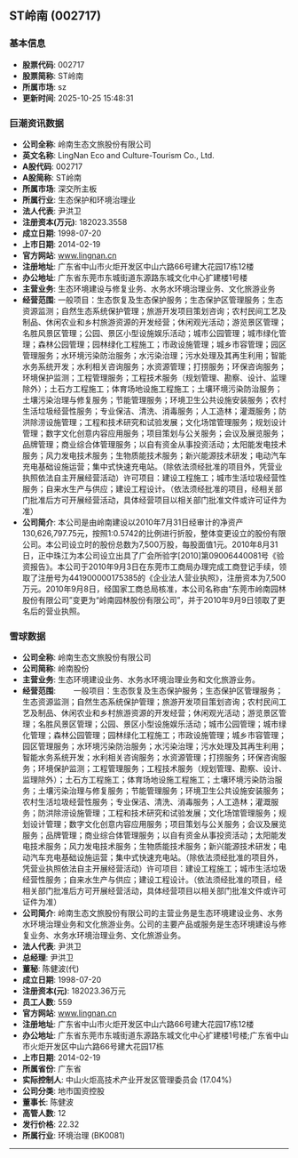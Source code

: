 ## ST岭南 (002717)

### 基本信息

- **股票代码**: 002717
- **股票简称**: ST岭南
- **所属市场**: sz
- **更新时间**: 2025-10-25 15:48:31

### 巨潮资讯数据

- **公司全称**: 岭南生态文旅股份有限公司
- **英文名称**: LingNan Eco and Culture-Tourism Co., Ltd.
- **A股代码**: 002717
- **A股简称**: ST岭南
- **所属市场**: 深交所主板
- **所属行业**: 生态保护和环境治理业
- **法人代表**: 尹洪卫
- **注册资本(万元)**: 182023.3558
- **成立日期**: 1998-07-20
- **上市日期**: 2014-02-19
- **官方网站**: www.lingnan.cn
- **注册地址**: 广东省中山市火炬开发区中山六路66号建大花园17栋12楼
- **办公地址**: 广东省东莞市东城街道东源路东城文化中心扩建楼1号楼
- **主营业务**: 生态环境建设与修复业务、水务水环境治理业务、文化旅游业务
- **经营范围**: 一般项目：生态恢复及生态保护服务；生态保护区管理服务；生态资源监测；自然生态系统保护管理；旅游开发项目策划咨询；农村民间工艺及制品、休闲农业和乡村旅游资源的开发经营；休闲观光活动；游览景区管理；名胜风景区管理；公园、景区小型设施娱乐活动；城市公园管理；城市绿化管理；森林公园管理；园林绿化工程施工；市政设施管理；城乡市容管理；园区管理服务；水环境污染防治服务；水污染治理；污水处理及其再生利用；智能水务系统开发；水利相关咨询服务；水资源管理；打捞服务；环保咨询服务；环境保护监测；工程管理服务；工程技术服务（规划管理、勘察、设计、监理除外）；土石方工程施工；体育场地设施工程施工；土壤环境污染防治服务；土壤污染治理与修复服务；节能管理服务；环境卫生公共设施安装服务；农村生活垃圾经营性服务；专业保洁、清洗、消毒服务；人工造林；灌溉服务；防洪除涝设施管理；工程和技术研究和试验发展；文化场馆管理服务；规划设计管理；数字文化创意内容应用服务；项目策划与公关服务；会议及展览服务；品牌管理；商业综合体管理服务；以自有资金从事投资活动；太阳能发电技术服务；风力发电技术服务；生物质能技术服务；新兴能源技术研发；电动汽车充电基础设施运营；集中式快速充电站。（除依法须经批准的项目外，凭营业执照依法自主开展经营活动）许可项目：建设工程施工；城市生活垃圾经营性服务；自来水生产与供应；建设工程设计。（依法须经批准的项目，经相关部门批准后方可开展经营活动，具体经营项目以相关部门批准文件或许可证件为准）
- **公司简介**: 本公司是由岭南建设以2010年7月31日经审计的净资产130,626,797.75元，按照1:0.5742的比例进行折股，整体变更设立的股份有限公司。本公司设立时的股份总数为7,500万股，每股面值1元。2010年8月31日，正中珠江为本公司设立出具了广会所验字[2010]第09006440081号《验资报告》。本公司于2010年9月3日在东莞市工商局办理完成工商登记手续，领取了注册号为441900000175385的《企业法人营业执照》，注册资本为7,500万元。2010年9月8日，经国家工商总局核准，本公司名称由“东莞市岭南园林股份有限公司”变更为“岭南园林股份有限公司”，并于2010年9月9日领取了更名后的营业执照。

### 雪球数据

- **公司全称**: 岭南生态文旅股份有限公司
- **公司简称**: 岭南股份
- **主营业务**: 生态环境建设业务、水务水环境治理业务和文化旅游业务。
- **经营范围**: 　　一般项目：生态恢复及生态保护服务；生态保护区管理服务；生态资源监测；自然生态系统保护管理；旅游开发项目策划咨询；农村民间工艺及制品、休闲农业和乡村旅游资源的开发经营；休闲观光活动；游览景区管理；名胜风景区管理；公园、景区小型设施娱乐活动；城市公园管理；城市绿化管理；森林公园管理；园林绿化工程施工；市政设施管理；城乡市容管理；园区管理服务；水环境污染防治服务；水污染治理；污水处理及其再生利用；智能水务系统开发；水利相关咨询服务；水资源管理；打捞服务；环保咨询服务；环境保护监测；工程管理服务；工程技术服务（规划管理、勘察、设计、监理除外）；土石方工程施工；体育场地设施工程施工；土壤环境污染防治服务；土壤污染治理与修复服务；节能管理服务；环境卫生公共设施安装服务；农村生活垃圾经营性服务；专业保洁、清洗、消毒服务；人工造林；灌溉服务；防洪除涝设施管理；工程和技术研究和试验发展；文化场馆管理服务；规划设计管理；数字文化创意内容应用服务；项目策划与公关服务；会议及展览服务；品牌管理；商业综合体管理服务；以自有资金从事投资活动；太阳能发电技术服务；风力发电技术服务；生物质能技术服务；新兴能源技术研发；电动汽车充电基础设施运营；集中式快速充电站。（除依法须经批准的项目外，凭营业执照依法自主开展经营活动）许可项目：建设工程施工；城市生活垃圾经营性服务；自来水生产与供应；建设工程设计。（依法须经批准的项目，经相关部门批准后方可开展经营活动，具体经营项目以相关部门批准文件或许可证件为准）
- **公司简介**: 岭南生态文旅股份有限公司的主营业务是生态环境建设业务、水务水环境治理业务和文化旅游业务。公司的主要产品或服务是生态环境建设与修复业务、水务水环境治理业务、文化旅游业务。
- **法人代表**: 尹洪卫
- **总经理**: 尹洪卫
- **董秘**: 陈健波(代)
- **成立日期**: 1998-07-20
- **注册资本(元)**: 182023.36万元
- **员工人数**: 559
- **官方网站**: www.lingnan.cn
- **注册地址**: 广东省中山市火炬开发区中山六路66号建大花园17栋12楼
- **办公地址**: 广东省东莞市东城街道东源路东城文化中心扩建楼1号楼;广东省中山市火炬开发区中山六路66号建大花园17栋
- **上市日期**: 2014-02-19
- **所属省份**: 广东省
- **实际控制人**: 中山火炬高技术产业开发区管理委员会 (17.04%)
- **公司分类**: 地市国资控股
- **董事长**: 陈健波
- **高管人数**: 12
- **发行价格**: 22.32
- **所属行业**: 环境治理 (BK0081)

---